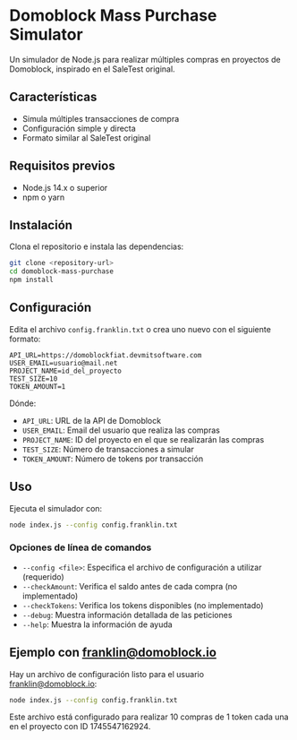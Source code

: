 # Domoblock Mass Purchase Simulator

Un simulador de Node.js para realizar múltiples compras en proyectos de Domoblock, inspirado en el SaleTest original.

## Características

- Simula múltiples transacciones de compra
- Configuración simple y directa
- Formato similar al SaleTest original

## Requisitos previos

- Node.js 14.x o superior
- npm o yarn

## Instalación

Clona el repositorio e instala las dependencias:

```bash
git clone <repository-url>
cd domoblock-mass-purchase
npm install
```

## Configuración

Edita el archivo `config.franklin.txt` o crea uno nuevo con el siguiente formato:

```
API_URL=https://domoblockfiat.devmitsoftware.com
USER_EMAIL=usuario@mail.net
PROJECT_NAME=id_del_proyecto
TEST_SIZE=10
TOKEN_AMOUNT=1
```

Dónde:
- `API_URL`: URL de la API de Domoblock
- `USER_EMAIL`: Email del usuario que realiza las compras
- `PROJECT_NAME`: ID del proyecto en el que se realizarán las compras
- `TEST_SIZE`: Número de transacciones a simular
- `TOKEN_AMOUNT`: Número de tokens por transacción

## Uso

Ejecuta el simulador con:

```bash
node index.js --config config.franklin.txt
```

### Opciones de línea de comandos

- `--config <file>`: Especifica el archivo de configuración a utilizar (requerido)
- `--checkAmount`: Verifica el saldo antes de cada compra (no implementado)
- `--checkTokens`: Verifica los tokens disponibles (no implementado)
- `--debug`: Muestra información detallada de las peticiones
- `--help`: Muestra la información de ayuda

## Ejemplo con franklin@domoblock.io

Hay un archivo de configuración listo para el usuario franklin@domoblock.io:

```bash
node index.js --config config.franklin.txt
```

Este archivo está configurado para realizar 10 compras de 1 token cada una en el proyecto con ID 1745547162924. 
